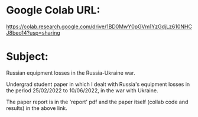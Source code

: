 # Google Colab URL:
https://colab.research.google.com/drive/1BD0MwY0pGVm1YzGdjLz610NHCJ8beo14?usp=sharing


# Subject: 
Russian equipment losses in the Russia-Ukraine war.

Undergrad student paper in which I dealt with Russia's equipment losses in the period 25/02/2022 to 10/06/2022, in the war with Ukraine.

The paper report is in the 'report' pdf and the paper itself (collab code and results) in the above link.
